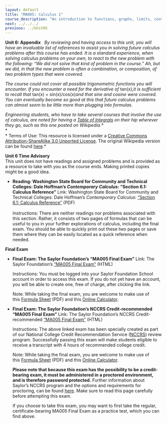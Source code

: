 ```yaml
---
layout: default
title: "MA005: Calculus 1"
course_description: "An introduction to functions, graphs, limits, continuity, and derivatives, and the relationship between derivatives and graphs."
next: ../../../
previous: ../Unit05
---
```

**Unit 6: Appendix** <span id="6"></span> 
*By reviewing and having access to this unit, you will have an
invaluable list of references to assist you in solving future calculus
problems after this course has ended. It is a standard experience, when
solving calculus problems on your own, to react to the new problem with
the following: “We did not solve that kind of problem in the course.”
Ah, but we did, in that the new problem is often a combination, or
composition, of two problem types that were covered.*  
  
 *The course could not cover all possible trigonometric functions you
will encounter. If you encounter a need for the derivative of*
tan(x),*it is sufficient to recall that* tan(x) = sin(x)/cos(x)*and that
sine and cosine were covered. You can eventually become so good at this
that future calculus problems can almost seem to be little more than
plugging into formulas.*  
  
 *Engineering students, who have to take several courses that involve
the use of calculus, are noted for having a [Table of
Integrals](http://en.wikipedia.org/wiki/Table_of_integrals) on their hip
wherever they go, such as this one posted on Wikipedia.\**  
 *   
 \* Terms of Use: This resource is licensed under a [Creative Commons
Attribution-ShareAlike 3.0 Unported
License](http://creativecommons.org/licenses/by-sa/3.0/). The original
Wikipedia version can be found
[here](http://en.wikipedia.org/wiki/Table_of_integrals).*

**Unit 6 Time Advisory**  
This unit does not have readings and assigned problems and is provided
as a resource to take with you as the course ends. Making printed copies
might be a good idea. 

-   **Reading: Washington State Board for Community and Technical
    Colleges: Dale Hoffman’s *Contemporary Calculus*: “Section 6.1:
    Calculus Reference”**
    Link: Washington State Board for Community and Technical Colleges:
    Dale Hoffman’s *Contemporary Calculus*: [“Section 6.1: Calculus
    Reference”](http://www.saylor.org/site/wp-content/uploads/2012/12/MA005-6.1-Calculus-Reference.pdf) (PDF)  
        
     Instructions: There are neither readings nor problems associated
    with this section. Rather, it consists of two pages of formulas that
    can be useful to you in your further explorations of calculus,
    including the final exam. You should be able to quickly print out
    these two pages or save them where they can be easily located as a
    quick reference when needed.

**Final Exam** <span id="7"></span> 
-   **Final Exam: The Saylor Foundation’s “MA005 Final Exam”**
    Link: The Saylor Foundation’s [“MA005 Final
    Exam”](http://school.saylor.org/mod/quiz/view.php?id=1615) (HTML)  
      
     Instructions: You must be logged into your Saylor Foundation School
    account in order to access this exam. If you do not yet have an
    account, you will be able to create one, free of charge, after
    clicking the link.  
      
     Note: While taking the final exam, you are welcome to make use of
    this [Formula
    Sheet](http://www.saylor.org/site/wp-content/uploads/2014/07/MA005-Final-Exam-Formula-Sheet.pdf) (PDF)
    and this [Online
    Calculator](http://easycalculation.com/embedded_basic-scientific-calculator.php).

-   **Final Exam: The Saylor Foundation’s NCCRS Credit-recommended
    “MA005 Final Exam”**
    Link: The Saylor Foundation’s NCCRS Credit-recommended [“MA005 Final
    Exam”](http://school.saylor.org/mod/quiz/view.php?id=1453) (HTML)  
      
     Instructions: The above linked exam has been specially created as
    part of our National College Credit Recommendation Service
    ([NCCRS](http://www.nationalccrs.org/)) review program. Successfully
    passing this exam will make students eligible to receive a
    transcript with 4 hours of recommended college credit.  
      
     Note: While taking the final exam, you are welcome to make use of
    this [Formula
    Sheet](http://www.saylor.org/site/wp-content/uploads/2014/07/MA005-Final-Exam-Formula-Sheet.pdf) (PDF) and
    this [Online
    Calculator](http://easycalculation.com/embedded_basic-scientific-calculator.php).  
      
     **Please note that because this exam has the possibility to be a
    credit-bearing exam, it must be administered in a proctored
    environment, and is therefore password protected.** Further
    information about Saylor’s NCCRS program and the options and
    requirements for proctoring, can be
    found [here](http://www.saylor.org/student-credit-pathways/nccrs/).
    Make sure to read this page carefully before attempting this exam.  
      
     If you choose to take this exam, you may want to first take the
    regular, certificate-bearing MA005 Final Exam as a practice test,
    which you can find above.


